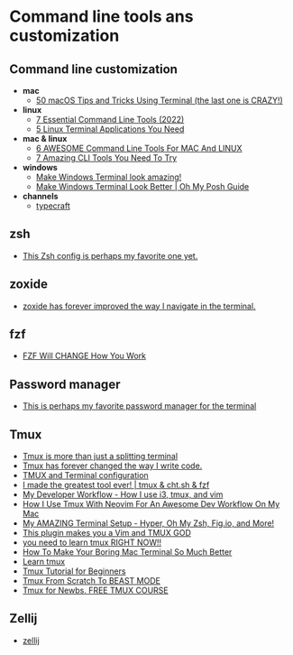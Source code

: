 # Command line tools ans customization

## Command line customization
- **mac**
  - [50 macOS Tips and Tricks Using Terminal (the last one is CRAZY!)](https://www.youtube.com/watch?v=qOrlYzqXPa8)
- **linux**
  - [7 Essential Command Line Tools (2022)](https://www.youtube.com/watch?v=2OHrTQVlRMg)
  - [5 Linux Terminal Applications You Need](https://www.youtube.com/watch?v=E8Ww39z_28A)
- **mac & linux**
  - [6 AWESOME Command Line Tools For MAC And LINUX](https://www.youtube.com/watch?v=szehPBOwqlI)
  - [7 Amazing CLI Tools You Need To Try](https://www.youtube.com/watch?v=mmqDYw9C30I)
- **windows**
  - [Make Windows Terminal look amazing!](https://www.youtube.com/watch?v=AK2JE2YsKto)
  - [Make Windows Terminal Look Better | Oh My Posh Guide](https://www.youtube.com/watch?v=-G6GbXGo4wo)
- **channels**
  - [typecraft](https://www.youtube.com/@typecraft_dev/playlists)


## zsh
- [This Zsh config is perhaps my favorite one yet.](https://www.youtube.com/watch?v=ud7YxC33Z3w)

## zoxide
- [zoxide has forever improved the way I navigate in the terminal.](https://www.youtube.com/watch?v=aghxkpyRVDY)

## fzf
- [FZF Will CHANGE How You Work](https://www.youtube.com/watch?v=MvLQor1Ck3M)

## Password manager
- [This is perhaps my favorite password manager for the terminal](https://www.youtube.com/watch?v=FhwsfH2TpFA)

## Tmux
- [Tmux is more than just a splitting terminal](https://www.youtube.com/watch?v=MLDmM_zRl40)
- [Tmux has forever changed the way I write code.](https://www.youtube.com/watch?v=DzNmUNvnB04)
- [TMUX and Terminal configuration](https://www.youtube.com/playlist?list=PLsz00TDipIfct4F3pHv6_uI9OyjphQEGZ)
- [I made the greatest tool ever! | tmux & cht.sh & fzf](https://www.youtube.com/watch?v=hJzqEAf2U4I)
- [My Developer Workflow - How I use i3, tmux, and vim](https://www.youtube.com/watch?v=bdumjiHabhQ)
- [How I Use Tmux With Neovim For An Awesome Dev Workflow On My Mac](https://www.youtube.com/watch?v=U-omALWIBos)
- [My AMAZING Terminal Setup - Hyper, Oh My Zsh, Fig.io, and More!](https://www.youtube.com/watch?v=SyOnB1qvPn0)
- [This plugin makes you a Vim and TMUX GOD](https://www.youtube.com/watch?v=qyV_hOtMdwg)
- [you need to learn tmux RIGHT NOW!!](https://www.youtube.com/watch?v=nTqu6w2wc68)
- [How To Make Your Boring Mac Terminal So Much Better](https://www.youtube.com/watch?v=CF1tMjvHDRA)
- [Learn tmux](https://www.youtube.com/playlist?list=PLT98CRl2KxKGiyV1u6wHDV8VwcQdzfuKe)
- [Tmux Tutorial for Beginners](https://www.youtube.com/watch?v=U41BTVZLKB0)
- [Tmux From Scratch To BEAST MODE](https://www.youtube.com/watch?v=GH3kpsbbERo)
- [Tmux for Newbs. FREE TMUX COURSE](https://www.youtube.com/playlist?list=PLsz00TDipIfdrJDjpULKY7mQlIFi4HjdR)


## Zellij
- [zellij](https://zellij.dev/)
